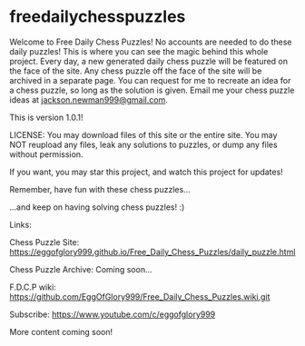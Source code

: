 # freedailychesspuzzles
Welcome to Free Daily Chess Puzzles!
No accounts are needed to do these daily puzzles!
This is where you can see the magic behind this whole project.
Every day, a new generated daily chess puzzle will be featured on the face of the site.
Any chess puzzle off the face of the site will be archived in a separate page.
You can request for me to recreate an idea for a chess puzzle, so long as the solution is given. 
Email me your chess puzzle ideas at jackson.newman999@gmail.com.

This is version 1.0.1!

LICENSE:
You may download files of this site or the entire site.
You may NOT reupload any files, leak any solutions to puzzles, or dump any files without permission.

If you want, you may star this project, and watch this project for updates!

Remember, have fun with these chess puzzles...

...and keep on having solving chess puzzles! :)

Links:

Chess Puzzle Site: https://eggofglory999.github.io/Free_Daily_Chess_Puzzles/daily_puzzle.html

Chess Puzzle Archive: Coming soon...

F.D.C.P wiki: https://github.com/EggOfGlory999/Free_Daily_Chess_Puzzles.wiki.git

Subscribe: https://www.youtube.com/c/eggofglory999

More content coming soon!
